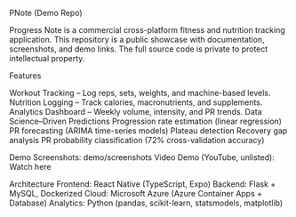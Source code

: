PNote (Demo Repo)

Progress Note is a commercial cross-platform fitness and nutrition tracking application.
This repository is a public showcase with documentation, screenshots, and demo links.
The full source code is private to protect intellectual property.

Features

Workout Tracking – Log reps, sets, weights, and machine-based levels.
Nutrition Logging – Track calories, macronutrients, and supplements.
Analytics Dashboard – Weekly volume, intensity, and PR trends.
Data Science–Driven Predictions
    Progression rate estimation (linear regression)
    PR forecasting (ARIMA time-series models)
    Plateau detection
    Recovery gap analysis
    PR probability classification (72% cross-validation accuracy)

Demo
Screenshots: demo/screenshots
Video Demo (YouTube, unlisted): Watch here

Architecture
Frontend: React Native (TypeScript, Expo)
Backend: Flask + MySQL, Dockerized
Cloud: Microsoft Azure (Azure Container Apps + Database)
Analytics: Python (pandas, scikit-learn, statsmodels, matplotlib)
